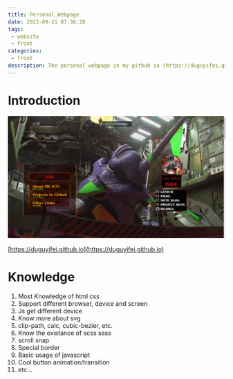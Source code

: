 ```yaml
---
title: Personal_Webpage
date: 2022-09-21 07:36:28
tags:
 - website
 - front
categories:
 - front
description: The personal webpage in my github io (https://duguyifei.github.io).
---
```


# Introduction
![](Personal-Webpage/2022-09-21-07-40-08.png)

[https://duguyifei.github.io](https://duguyifei.github.io)

# Knowledge
1. Most Knowledge of html css
2. Support different browser, device and screen
3. Js get different device
4. Know more about svg
5. clip-path, calc, cubic-bezier, etc.
6. Know the existance of scss sass
7. scroll snap
8. Special border
9. Basic usage of javascript
10. Cool button animation/transition
11. etc...